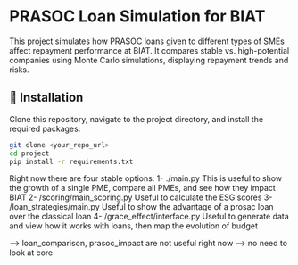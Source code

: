 # PRASOC Loan Simulation for BIAT

This project simulates how PRASOC loans given to different types of SMEs affect repayment performance at BIAT. It compares stable vs. high-potential companies using Monte Carlo simulations, displaying repayment trends and risks.

## 🔧 Installation

Clone this repository, navigate to the project directory, and install the required packages:

```bash
git clone <your_repo_url>
cd project
pip install -r requirements.txt

```
Right now there are four stable options:
1-
./main.py
This is useful to show the growth of a single PME, compare all PMEs, and see how they impact BIAT
2-
/scoring/main_scoring.py
Useful to calculate the ESG scores
3-
/loan_strategies/main.py
Useful to show the advantage of a prosac loan over the classical loan
4-
/grace_effect/interface.py
Useful to generate data and view how it works with loans, then map the evolution of budget


--> loan_comparison, prasoc_impact are not useful right now
--> no need to look at core